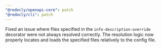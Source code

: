 ```yaml
---
"@redocly/openapi-core": patch
"@redocly/cli": patch
---
```


Fixed an issue where files specified in the `info-description-override` decorator were not always resolved correctly.
The resolution logic now properly locates and loads the specified files relatively to the config file.
